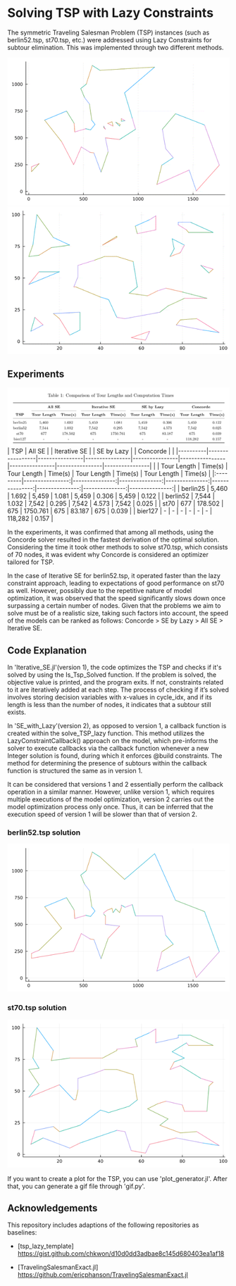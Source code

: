 # Solving TSP with Lazy Constraints

The symmetric Traveling Salesman Problem (TSP) instances (such as berlin52.tsp, st70.tsp, etc.) were addressed using Lazy Constraints for subtour elimination. This was implemented through two different methods. 

![TSPberlin52](gif/berlin52_output.gif)
![TSPst70](gif/st70_output.gif)

## Experiments
![Table](image/Experiments.png)
| TSP      | All SE          |                | Iterative SE   |                | SE by Lazy     |                | Concorde       |                |
|----------|-----------------|----------------|----------------|----------------|----------------|----------------|----------------|----------------|
|          | Tour Length     | Time(s)        | Tour Length    | Time(s)        | Tour Length    | Time(s)        | Tour Length    | Time(s)        |
|:---------|----------------:|---------------:|---------------:|---------------:|---------------:|---------------:|---------------:|---------------:|
| berlin25 | 5,460           | 1.692          | 5,459          | 1.081          | 5,459          | 0.306          | 5,459          | 0.122          |
| berlin52 | 7,544           | 1.032          | 7,542          | 0.295          | 7,542          | 4.573          | 7,542          | 0.025          |
| st70     | 677             | 178.502        | 675            | 1750.761       | 675            | 83.187         | 675            | 0.039          |
| bier127  | -               | -              | -              | -              | -              | -              | 118,282        | 0.157          |

In the experiments, it was confirmed that among all methods, using the Concorde solver resulted
in the fastest derivation of the optimal solution. Considering the time it took other methods to
solve st70.tsp, which consists of 70 nodes, it was evident why Concorde is considered an optimizer
tailored for TSP.

In the case of Iterative SE for berlin52.tsp, it operated faster than the lazy constraint approach,
leading to expectations of good performance on st70 as well. However, possibly due to the repetitive
nature of model optimization, it was observed that the speed significantly slows down once surpassing
a certain number of nodes.
Given that the problems we aim to solve must be of a realistic size, taking such factors into
account, the speed of the models can be ranked as follows: Concorde > SE by Lazy > All SE >
Iterative SE.

## Code Explanation
In 'Iterative_SE.jl'(version 1), the code optimizes the TSP and checks if it's solved by using the Is_Tsp_Solved function. If the problem is solved, the objective value is printed, and the program exits. If not, constraints related to it are iteratively added at each step. The process of checking if it’s solved involves storing decision variables with x-values in cycle_idx, and if its length is less than the number of nodes, it indicates that a subtour still exists.

In 'SE_with_Lazy'(version 2), as opposed to version 1, a callback function is created within the solve_TSP_lazy function. This method utilizes the LazyConstraintCallback() approach on the model, which pre-informs the solver to execute callbacks via the callback function whenever a new Integer solution is found, during which it enforces @build constraints. The method for determining the presence of subtours within the callback function is structured the same as in version 1.

It can be considered that versions 1 and 2 essentially perform the callback operation in a similar manner. However, unlike version 1, which requires multiple executions of the model optimization, version 2 carries out the model optimization process only once. Thus, it can be inferred that the execution speed of version 1 will be slower than that of version 2.

### berlin52.tsp solution
![berlin52_solution](image/berlin52/plot_6.png)
### st70.tsp solution


![st70_solution](image/st70/plot_394.png)

If you want to create a plot for the TSP, you can use 'plot_generator.jl'. After that, you can generate a gif file through 'gif.py'.


## Acknowledgements
This repository includes adaptions of the following repositories as baselines:
* [tsp_lazy_template] 
https://gist.github.com/chkwon/d10d0dd3adbae8c145d680403ea1af18

* [TravelingSalesmanExact.jl]
https://github.com/ericphanson/TravelingSalesmanExact.jl
